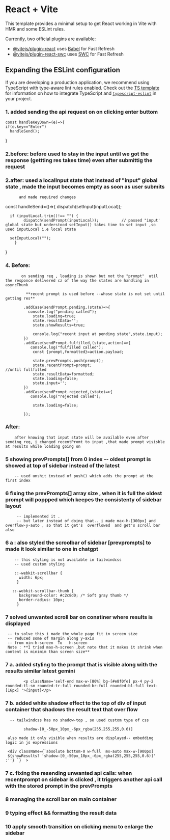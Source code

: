 # React + Vite

This template provides a minimal setup to get React working in Vite with HMR and some ESLint rules.

Currently, two official plugins are available:

- [@vitejs/plugin-react](https://github.com/vitejs/vite-plugin-react/blob/main/packages/plugin-react) uses [Babel](https://babeljs.io/) for Fast Refresh
- [@vitejs/plugin-react-swc](https://github.com/vitejs/vite-plugin-react/blob/main/packages/plugin-react-swc) uses [SWC](https://swc.rs/) for Fast Refresh

## Expanding the ESLint configuration 

If you are developing a production application, we recommend using TypeScript with type-aware lint rules enabled. Check out the [TS template](https://github.com/vitejs/vite/tree/main/packages/create-vite/template-react-ts) for information on how to integrate TypeScript and [`typescript-eslint`](https://typescript-eslint.io) in your project.








### 1. added sending the api request on on clicking enter buttom
    
    const handleKeyDown=(e)=>{
    if(e.key=="Enter")
      handleSend();
   }

### 2.before: before used to stay in the input until we got the response (gettting res takes time) even after submittig the request  

### 2.after: used a localInput state that instead of "input" global state , made the input becomes empty as soon as user  submits
          and made required changes 


const handleSend=()=>{
      dispatch(setInput(inputLocal));
    
      if (inputLocal.trim()!== "") {
			dispatch(sendPrompt(inputLocal));          // passed "input' global state but understood setInput() takes time to set input ,so used inputLocal i.e local state

      setInputLocal("");
		}
      
   }


   
### 4. Before:
           on sending req , loading is shown but not the "prompt"  util the responce delivered cz of the way the states are handling in asyncThunk
            
             **recent prompt is used before --whose state is not set until getting res**

            .addCase(sendPrompt.pending,(state)=>{
              console.log("pending called");
                state.loading=true;
                state.resultData='';
                state.showResults=true;

                console.log("recent input at pending state",state.input);
            })
            .addCase(sendPrompt.fulfilled,(state,action)=>{
               console.log("fulfilled called");
                const {prompt,formatted}=action.payload;

                state.prevPrompts.push(prompt);
                state.recentPrompt=prompt;                           //until fullfilled            
                state.resultData=formatted;
                state.loading=false;
                state.input='';
            })
            .addCase(sendPrompt.rejected,(state)=>{
               console.log("rejected called");
                
                state.loading=false;

            });



### After:  
        after knowing that input state will be available even after sending req, i changed recentPromt to input ,that made prompt visisble at results while loading going on   


### 5 showing prevPrompts[] from 0 index -- oldest prompt is showed at top of sidebar instead of the latest  
        -- used unshit instead of push() which adds the prompt at the first index


### 6 fixing the prevPrompts[] array size , when it is full the oldest prompt will poppped which keepes the consistenty of sidebar layout
         
         -- implemented it .
         -- but later instead of doing that.. i made max-h-[300px] and overflow-y-auto , so that it get's  overflowed  and get's scroll bar also 
### 6 a : also styled the scroolbar of sidebar [prevprompts] to made it look similar to one in chatgpt  

        -- this styling is not available in tailwindcss
        -- used custom styling 

        ::-webkit-scrollbar {
          width: 6px;
         }

       ::-webkit-scrollbar-thumb {
          background-color: #c2c8d0; /* Soft gray thumb */
          border-radius: 10px;
         }


### 7 solved unwanted scroll bar on conatiner where results is displayed
     
     -- to solve this i made the whole page fit in screen size
     -- reduced some of margin along y-axis
     -- from min-h-screen  To   h-screen 
     Note : **I tried max-h-screen ,but note that it makes it shrink when content is minimim than screen size**


### 7 a. added styling to the prompt that is visible along with the results similar latest gemini 

			<p className='self-end max-w-[80%] bg-[#e8f0fe] px-4 py-2 rounded-tl-sm rounded-tr-full rounded-br-full rounded-bl-full text-[16px] '>{input}</p>
### 7 b. added white shadow effect to the top of div of input container that shadows the result text that over flow
   
      -- tailwindcss has no shadow-top , so used custom type of css

            shadow-[0_-50px_10px_-6px_rgba(255,255,255,0.6)]
            
     also made it only visible when results are displayed-- embedding logic in js expressions

     <div className={`absolute bottom-0 w-full  mx-auto max-w-[900px] 
     ${showResults? 'shadow-[0_-50px_10px_-6px_rgba(255,255,255,0.6)]'  :''} `}  >


### 7 c. fixing the resending unwanted api calls: when recentprompt on sidebar is clicked , it triggers another api call with the stored prompt in the prevPrompts


### 8 managing the scroll bar on main container

### 9 typing effect  && formatting the result data 

### 10 apply smooth transition on clicking menu to enlarge the sidebar


